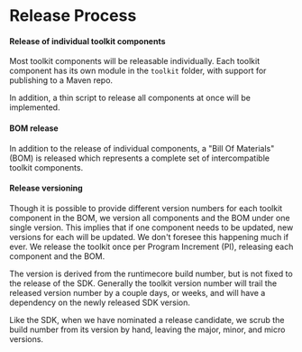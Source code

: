 # Release Process

#### Release of individual toolkit components

Most toolkit components will be releasable individually.
Each toolkit component has its own module in the `toolkit` folder, with support for publishing to a Maven repo.

In addition, a thin script to release all components at once will be implemented.

#### BOM release

In addition to the release of individual components, a "Bill Of Materials" (BOM) is released which represents
a complete set of intercompatible toolkit components.

#### Release versioning

Though it is possible to provide different version numbers for each toolkit component in the BOM, we version all components and the BOM
under one single version. This implies that if one component needs to be updated, new versions for each will be updated. We
don't foresee this happening much if ever. We release the toolkit once per Program Increment (PI), releasing each component and the BOM.

The version is derived from the runtimecore build number, but is not fixed to the release of the SDK. Generally the toolkit version
number will trail the released version number by a couple days, or weeks, and will have a dependency on the newly released SDK version.

Like the SDK, when we have nominated a release candidate, we scrub the build number from its version by hand, leaving the major, minor, and micro versions.